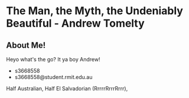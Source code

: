# The Man, the Myth, the Undeniably Beautiful - Andrew Tomelty</h1>
<!DOCTYPE html>
<html>
<body>

<h2>About Me!</h2>
<p>Heyo what's the go? It ya boy Andrew! </p>
<ul>
  <li>s3668558</li>
  <li>s3668558@student.rmit.edu.au</li>
  </ul>
 
<p>Half Australian, Half El Salvadorian (RrrrrRrrrRrrr),
</body>
</html
